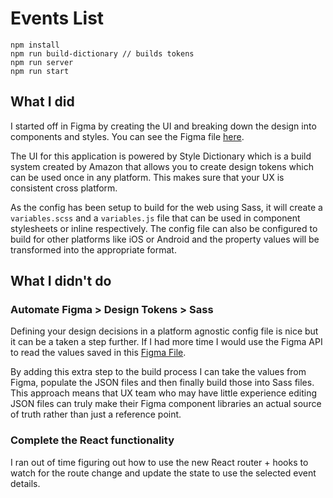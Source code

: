 # Events List

```
npm install
npm run build-dictionary // builds tokens
npm run server
npm run start
```

## What I did

I started off in Figma by creating the UI and breaking down the design into
components and styles. You can see the Figma file [here](https://www.figma.com/file/UoI99dMvBW0VQ0cBPwe6M6/Events?node-id=2%3A10).

The UI for this application is powered by Style Dictionary which is a build
system created by Amazon that allows you to create design tokens which can be used once in any
platform. This makes sure that your UX is consistent cross platform.

As the config has been setup to build for the web using Sass, it will
create a `variables.scss` and a `variables.js` file that can be used in
component stylesheets or inline respectively. The config file can also be
configured to build for other platforms like iOS or Android and the property
values will be transformed into the appropriate format.

## What I didn't do

### Automate Figma > Design Tokens > Sass
Defining your design decisions in a platform agnostic config file is nice but
it can be a taken a step further. If I had more time I would use the Figma API
to read the values saved in this [Figma
File](https://www.figma.com/file/UoI99dMvBW0VQ0cBPwe6M6/Events?node-id=2%3A10).

By adding this extra step to the build process I can take the values from Figma,
populate the JSON files and then finally build those into Sass files. This approach
means that UX team who may have little experience editing JSON files can truly make
their Figma component libraries an actual source of truth rather than just a
reference point.

### Complete the React functionality
I ran out of time figuring out how to use the new React router + hooks to watch for the
route change and update the state to use the selected event details. 
